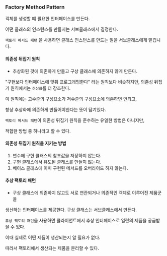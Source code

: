 ### Factory Method Pattern

객체를 생성할 떄 필요한 인터페이스를 만든다.

어떤 클래스의 인스턴스를 만들지는 서브클래스에서 결정한다.

`팩토리 메서드 패턴` 을 사용하면 클래스 인스턴스를 만드는 일을 서브클래스에게 맡깁니다.

#### 의존성 뒤집기 원칙

- 추상화된 것에 의존하게 만들고 구상 클래스에 의존하지 않게 만든다.

"구현보다 인터페이스에 맞춰 프로그래밍한다" 라는 원칙보다 비슷하지만,
의존성 뒤집기 원칙에서는 `추상화`를 더 강조한다.

이 원칙에는 고수준의 구성요소가 저수준의 구성요소에 의존하면 안되고, 

항상 추상화에 의존하게 만들어야한다는 뜻이 담겨있다.


`팩토리 메서드 패턴`이 의존성 뒤집기 원칙을 준수하는 유일한 방법은 아니지만,

적합한 방법 중 하나라고 할 수 있다.

#### 의존성 뒤집기 원칙을 지키는 방법

1. 변수에 구현 클래스의 참조값을 저장하지 않는다.
2. 구현 클래스에서 유도된 클래스를 만들지 않는다.
3. 베이스 클래스에 이미 구현된 메서드를 오버라이드 하지 않는다.



#### 추상 팩토리 패턴

- 구상 클래스에 의존하지 않고도 서로 연관되거나 의존적인 객체로 이루어진 제품군을

생산하는 인터페이스를 제공한다. 구상 클래스는 서브클래스에서 만든다.

`추상 팩토리 패턴`을 사용하면 클라이언트에서 추상 인터페이스로 일련의 제품을 공급받을 수 있다.

이때 실제로 어떤 제품이 생산되는지 알 필요가 없다.

따라서 팩토리에서 생산되는 제품을 분리할 수 있다.



